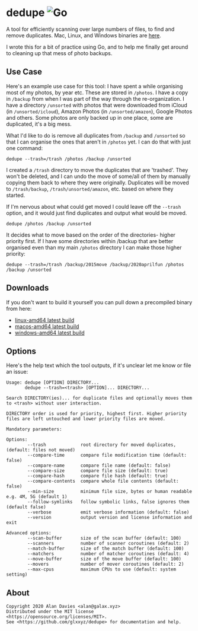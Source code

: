 # dedupe ![Go](https://github.com/glxxyz/dedupe/workflows/Go/badge.svg)

A tool for efficiently scanning over large numbers of files, to find and remove duplicates. Mac, Linux, and Windows binaries are [here](https://github.com/glxxyz/dedupe/tree/main/bin).

I wrote this for a bit of practice using Go, and to help me finally get around to cleaning up that mess of photo backups.

## Use Case
Here's an example use case for this tool:
I have spent a while organising most of my photos, by year etc. These are stored in `/photos`.
I have a copy in `/backup` from when I was part of the way through the re-organization.
I have a directory `/unsorted` with  photos that were downloaded from iCloud (in `/unsorted/icloud`), Amazon Photos (in `/unsorted/amazon`), Google Photos and others.
Some photos are only backed up in one place, some are duplicated, it's a big mess.

What I'd like to do is remove all duplicates from `/backup` and `/unsorted` so that I can organise the ones that aren't in `/photos` yet. I can do that with just one command:

    dedupe --trash=/trash /photos /backup /unsorted

I created a `/trash` directory to move the duplicates that are 'trashed'.
They won't be deleted, and I can undo the move of some/all of them by manually copying them back to where they were originally.
Duplicates will be moved to `/trash/backup`, `/trash/unsorted/amazon`, etc. based on where they started.

If I'm nervous about what could get moved I could leave off the `--trash` option, and it would just find duplicates and output what would be moved.

    dedupe /photos /backup /unsorted

It decides what to move based on the order of the directories- higher priority first.
If I have some directories within /backup that are better organised even than my main `/photos` directory I can make those higher priority:

    dedupe --trash=/trash /backup/2015move /backup/2020aprilfun /photos /backup /unsorted

## Downloads

If you don't want to build it yourself you can pull down a precompiled binary from here:

* [linux-amd64 latest build](https://github.com/glxxyz/dedupe/raw/master/bin/linux-amd64/dedupe)
* [macos-amd64 latest build](https://github.com/glxxyz/dedupe/raw/master/bin/macos-amd64/dedupe)
* [windows-amd64 latest build](https://github.com/glxxyz/dedupe/raw/master/bin/macos-amd64/dedupe.exe)

## Options

Here's the help text which the tool outputs, if it's unclear let me know or file an issue:
```
Usage: dedupe [OPTION] DIRECTORY...
       dedupe --trash=<trash> [OPTION]... DIRECTORY...

Search DIRECTORY(ies)... for duplicate files and optionally moves them to <trash> without user interaction.

DIRECTORY order is used for priority, highest first. Higher priority files are left untouched and lower priority files are moved. 

Mandatory parameters:

Options:
        --trash             root directory for moved duplicates, (default: files not moved)
        --compare-time      compare file modification time (default: false)
        --compare-name      compare file name (default: false)
        --compare-size      compare file size (default: true)
        --compare-hash      compare file hash (default: true)
        --compare-contents  compare whole file contents (default: false)
        --min-size          minimum file size, bytes or human readable e.g. 4M, 5G (default 1)
        --follow-symlinks   follow symbolic links, false ignores them (default false)
        --verbose           emit verbose information (default: false)
        --version           output version and license information and exit

Advanced options:
        --scan-buffer       size of the scan buffer (default: 100)
        --scanners          number of scanner coroutines (default: 2)
        --match-buffer      size of the match buffer (default: 100)
        --matchers          number of matcher coroutines (default: 4)
        --move-buffer       size of the move buffer (default: 100)
        --movers            number of mover coroutines (default: 2)
        --max-cpus          maximum CPUs to use (default: system setting)
```

## About

```
Copyright 2020 Alan Davies <alan@galax.xyz>
Distributed under the MIT license <https://opensource.org/licenses/MIT>.
See <https://github.com/glxxyz/dedupe> for documentation and help.
```
